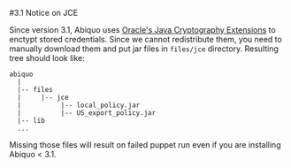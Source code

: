 #3.1 Notice on JCE

Since version 3.1, Abiquo uses [Oracle's Java Cryptography Extensions](http://www.oracle.com/technetwork/java/javase/downloads/jce-7-download-432124.html) to enctypt stored credentials. Since we cannot redistribute them, you need to manually download them and put jar files in ```files/jce``` directory. Resulting tree should look like:

```
abiquo
  |
  |-- files
  |     |-- jce
  |          |-- local_policy.jar
  |          |-- US_export_policy.jar
  |-- lib
  ...
```

Missing those files will result on failed puppet run even if you are installing Abiquo < 3.1.